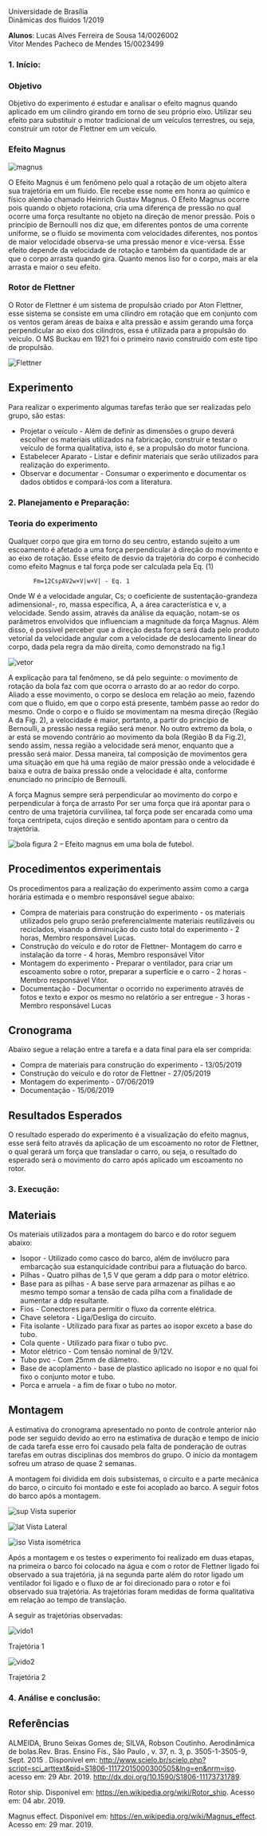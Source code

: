 
Universidade de Brasília  
Dinâmicas dos fluídos  1/2019  

**Alunos**: Lucas Alves Ferreira de Sousa 				14/0026002  
            Vitor Mendes Pacheco de Mendes 			  15/0023499  
    

### 1.	Início: 

 ### Objetivo  
 
  
  Objetivo do experimento é estudar e analisar o efeito magnus quando aplicado em um cilindro girando em torno de seu próprio eixo. Utilizar seu efeito para substituir o motor tradicional de um veículos terrestres, ou seja, construir um rotor de Flettner em um veículo.  
   
   
### Efeito Magnus   


![magnus](https://66.media.tumblr.com/ee2c591770cee657ef876ae01ae3d52e/tumblr_n7kqzhwBLu1qckzoqo1_500.gif) 


O Efeito Magnus é um fenômeno pelo qual a rotação de um objeto altera sua trajetória em um fluido. Ele recebe esse nome em honra ao químico e físico alemão chamado Heinrich Gustav Magnus. 
	O Efeito Magnus ocorre pois quando o objeto rotaciona, cria uma diferença de pressão no qual ocorre uma força resultante no objeto na direção de menor pressão. Pois o princípio de Bernoulli nos diz que, em diferentes pontos de uma corrente uniforme, se o fluido se movimenta com velocidades diferentes, nos pontos de maior velocidade observa-se uma pressão menor e vice-versa. 
  	Esse efeito depende da velocidade de rotação e também da quantidade de ar que o corpo arrasta quando gira. Quanto menos liso for o corpo, mais ar ela arrasta e maior o seu efeito.   
    
  
### Rotor de Flettner 

 O Rotor de Flettner é um sistema de propulsão criado por Aton Flettner, esse sistema se consiste em uma cilindro em rotação que em conjunto com os ventos geram áreas de baixa e alta pressão e assim gerando uma força perpendicular ao eixo dos cilindros, essa é utilizada para a propulsão do veículo. O MS Buckau em 1921 foi o primeiro navio construído com este tipo de propulsão.  
 
 ![Flettner](https://upload.wikimedia.org/wikipedia/commons/3/3f/Buckau_Flettner_Rotor_Ship_LOC_37764u.jpg)   
   
   

## Experimento 

Para realizar o experimento algumas tarefas terão que ser realizadas pelo grupo, são estas:
* Projetar o veículo - Além de definir as dimensões o grupo deverá escolher os materiais utilizados na fabricação, construir e testar o veículo de forma qualitativa, isto é, se a propulsão do motor funciona.
* Estabelecer Aparato - Listar e definir materiais que serão utilizados para realização do experimento.
* Observar e documentar - Consumar o experimento e documentar os dados obtidos e compará-los com a literatura.


### 2.	Planejamento e Preparação: 

### Teoria do experimento
 

  Qualquer corpo que gira em torno do seu centro, estando sujeito a um escoamento é afetado a uma força perpendicular à direção do movimento e ao eixo de rotação. Esse efeito de desvio da trajetória do corpo é conhecido como efeito Magnus e tal força pode ser calculada pela Eq. (1)  
  
           Fm=12CsρAV2w×V|w×V| - Eq. 1
   

 
Onde W é a velocidade angular, Cs; o coeficiente de sustentação-grandeza adimensional-, ro, massa específica, A, a área característica e v, a velocidade. Sendo assim, através da análise da equação, notam-se os parâmetros envolvidos que influenciam a magnitude da força Magnus. Além disso, é possível perceber que a direção desta força será dada pelo produto vetorial da velocidade angular com a velocidade de deslocamento linear do corpo, dada pela regra da mão direita, como demonstrado na fig.1 

![vetor](http://www.scielo.br/img/revistas/rbef/v37n3//0102-4744-rbef-37-3-3505-gf05.jpg)
 

  A explicação para tal fenômeno, se dá pelo seguinte: o movimento de rotação da bola faz com que ocorra o arrasto do ar ao redor do corpo. Aliado a esse movimento, o corpo se desloca em relação ao meio, fazendo com que o fluido, em que o corpo está presente, também passe ao redor do mesmo. Onde o corpo e o fluido se movimentam na mesma direção (Região A da Fig. 2), a velocidade é maior, portanto, a partir do princípio de Bernoulli, a pressão nessa região será menor. No outro extremo da bola, o ar está se movendo contrário ao movimento da bola (Região B da Fig.2), sendo assim, nessa região a velocidade será menor, enquanto que a pressão será maior. Dessa maneira, tal composição de movimentos gera uma situação em que há uma região de maior pressão onde a velocidade é baixa e outra de baixa pressão onde a velocidade é alta, conforme enunciado no princípio de Bernoulli.  
  
  A força Magnus sempre será perpendicular ao movimento do corpo e perpendicular à força de arrasto Por ser uma força que irá apontar para o centro de uma trajetória curvilínea, tal força pode ser encarada como uma força centrípeta, cujos direção e sentido apontam para o centro da trajetória. 
  
![bola](http://www.scielo.br/img/revistas/rbef/v37n3//0102-4744-rbef-37-3-3505-gf06.jpg   )
	 figura 2 – Efeito magnus em uma bola de futebol.

## Procedimentos experimentais 

  Os procedimentos para a realização do experimento assim como a carga horária estimada  e o membro responsável segue abaixo: 
*  Compra de materiais para construção do experimento - os materiais utilizados pelo grupo serão preferencialmente materiais reutilizáveis ou reciclados,  visando a diminuição do custo total do experimento - 2 horas, Membro responsável Lucas.
* Construção do veículo e do rotor de Flettner- Montagem do carro e instalação da torre - 4 horas, Membro responsável Vitor 
* Montagem do experimento - Preparar o ventilador, para criar um escoamento sobre o rotor, preparar a superfície e o carro - 2 horas - Membro responsável Vitor.
* Documentação - Documentar o ocorrido no experimento através de fotos e texto e expor os mesmo no relatório a ser entregue - 3 horas -  Membro responsável Lucas 

 ## Cronograma 
 
  Abaixo segue a relação entre a tarefa e a data final para ela ser comprida:
* Compra de materiais para construção do experimento -   13/05/2019
* Construção do veículo e do rotor de Flettner - 27/05/2019
* Montagem do experimento - 07/06/2019
* Documentação - 15/06/2019 

## Resultados Esperados  

  O resultado esperado do experimento é a visualização do efeito magnus, esse será feito através da aplicação de um escoamento no rotor de Flettner, o qual gerará um força que transladar o carro, ou seja, o resultado do esperado será o movimento do carro após aplicado um escoamento no rotor.

### 3.	Execução:  

## Materiais  

  Os materiais utilizados para a montagem do barco e do rotor seguem abaixo: 
  
* Isopor - Utilizado como casco do barco, além de invólucro para embarcação sua estanquicidade contribui para a flutuação do barco.  
* Pilhas - Quatro pilhas de 1,5 V que geram a ddp para o motor elétrico.
* Base para as pilhas - A base serve para armazenar as pilhas e ao mesmo tempo somar a tensão de cada pilha com a finalidade de aumentar a ddp resultante.
* Fios - Conectores para permitir o fluxo da corrente elétrica. 
* Chave seletora - Liga/Desliga do circuito. 
* Fita isolante - Utilizado para fixar as partes ao isopor exceto a base do tubo.
* Cola quente - Utilizado para fixar o tubo pvc.
* Motor elétrico - Com tensão nominal de  9/12V.
* Tubo pvc - Com 25mm de diâmetro.
* Base de acoplamento - base de plastico aplicado no isopor e no qual foi fixo o conjunto motor e tubo.
* Porca e arruela - a fim de fixar o tubo no motor.  

## Montagem  

  A estimativa do cronograma apresentado no ponto de controle anterior não pode ser seguido devido ao erro na estimativa de duração e tempo de início de cada tarefa esse erro foi causado pela falta de ponderação de outras tarefas em outras disciplinas dos membros do grupo. O início da montagem sofreu um atraso de quase 2 semanas.  
  
  A montagem foi dividida em dois subsistemas, o circuito e a parte mecânica do barco, o circuito foi montado e este foi acoplado ao barco. A seguir fotos do barco após a montagem. 
  
 ![sup](sup.jpeg)
Vista superior  

 ![lat](lat.jpeg)
 Vista Lateral 
 
  ![iso](iso.jpeg)
  Vista isométrica  
  
  Após a montagem e os testes o experimento foi realizado em duas etapas, na primeira o barco foi colocado na água e com o rotor de Flettner ligado foi observado a sua trajetória, já na segunda parte além do rotor ligado um ventilador foi ligado e o fluxo de ar foi direcionado para o rotor e foi observado sua trajetória. As trajetórias foram medidas de forma qualitativa em relação ao tempo de translação. 
  
A seguir as trajetórias observadas:   

![vido1](vido1.gif)  

Trajetória 1  

![vido2](vido2.gif)  

Trajetória 2

### 4.	Análise e conclusão:

## Referências 

  ALMEIDA, Bruno Seixas Gomes de; SILVA, Robson Coutinho. Aerodinâmica de bolas.Rev. Bras. Ensino Fís.,  São Paulo ,  v. 37, n. 3, p. 3505-1-3505-9,  Sept.  2015 .   Disponível em: <http://www.scielo.br/scielo.php?script=sci_arttext&pid=S1806-11172015000300505&lng=en&nrm=iso>. acesso em: 29  Abr.  2019.  http://dx.doi.org/10.1590/S1806-11173731789.   

 Rotor ship. Disponível em: <https://en.wikipedia.org/wiki/Rotor_ship>. Acesso em: 04 abr. 2019.  
 
 Magnus effect. Disponível em: <https://en.wikipedia.org/wiki/Magnus_effect>. Acesso em: 29 mar. 2019.
